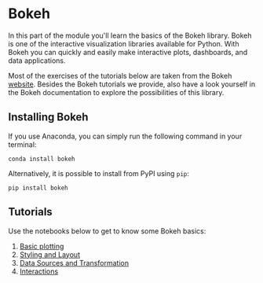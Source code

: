 # Bokeh 

In this part of the module you'll learn the basics of the Bokeh library. Bokeh is one of the interactive visualization libraries available for Python. With Bokeh you can quickly and easily make interactive plots, dashboards, and data applications. 

Most of the exercises of the tutorials below are taken from the Bokeh [website](https://docs.bokeh.org/en/latest/index.html). Besides the Bokeh tutorials we provide, also have a look yourself in the Bokeh documentation to explore the possibilities of this library. 

## Installing Bokeh

If you use Anaconda, you can simply run the following command in your terminal:

```console
conda install bokeh
```

Alternatively, it is possible to install from PyPI using `pip`:

```console
pip install bokeh
```

## Tutorials

Use the notebooks below to get to know some Bokeh basics:

1. [Basic plotting](1.bokeh_basic_plotting.ipynb)
2. [Styling and Layout](2.bokeh_styling.ipynb)
3. [Data Sources and Transformation](3.bokeh_data_sources.ipynb)
4. [Interactions](4.bokeh_interactions.ipynb)

<!-- Later on: add something about spatial data and/or animations as well -->

